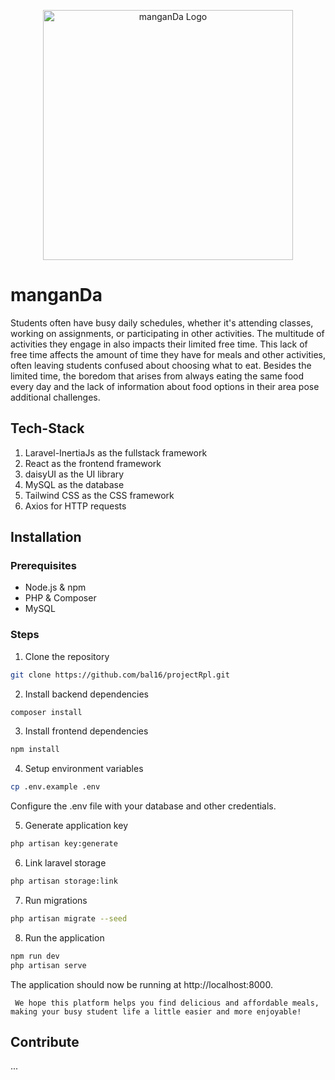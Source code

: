 <p align="center">
    <a href="#"><img src="https://github.com/bal16/repo/blob/branch/resources/images/logo.png?raw=true" width="400" alt="manganDa Logo"></a>
</p>



# manganDa

Students often have busy daily schedules, whether it's attending classes, working on assignments, or participating in other activities. The multitude of activities they engage in also impacts their limited free time. This lack of free time affects the amount of time they have for meals and other activities, often leaving students confused about choosing what to eat. Besides the limited time, the boredom that arises from always eating the same food every day and the lack of information about food options in their area pose additional challenges.

## Tech-Stack

1. Laravel-InertiaJs as the fullstack framework
2. React as the frontend framework
3. daisyUI as the UI library
4. MySQL as the database
5. Tailwind CSS as the CSS framework
6. Axios for HTTP requests

## Installation

### Prerequisites

- Node.js & npm
- PHP & Composer
- MySQL

### Steps

1. Clone the repository

```bash
git clone https://github.com/bal16/projectRpl.git
```

2. Install backend dependencies

```bash
composer install
```

3. Install frontend dependencies

```bash
npm install
```

4. Setup environment variables

```bash
cp .env.example .env
```
Configure the .env file with your database and other credentials.

5. Generate application key

```bash
php artisan key:generate
```

6. Link laravel storage  

```bash
php artisan storage:link
```

7. Run migrations

```bash
php artisan migrate --seed
```

8. Run the application

```bash
npm run dev
php artisan serve
```
The application should now be running at http://localhost:8000.


``` We hope this platform helps you find delicious and affordable meals, making your busy student life a little easier and more enjoyable!```

## Contribute

...
